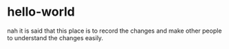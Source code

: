 # hello-world
nah
it is said that this place is to record the changes and make other people to understand the changes easily.
